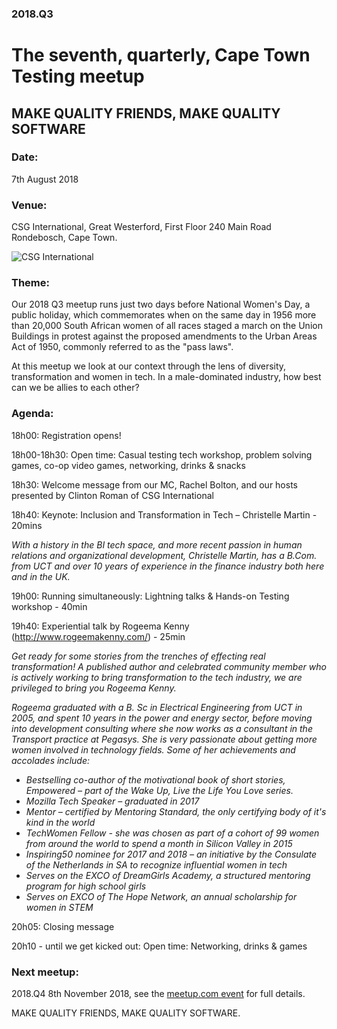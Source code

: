 ### 2018.Q3
# The seventh, quarterly, Cape Town Testing meetup


## MAKE QUALITY FRIENDS, MAKE QUALITY SOFTWARE

### Date: 
7th August 2018

### Venue: 
CSG International, Great Westerford, First Floor 240 Main Road Rondebosch, Cape Town.

![CSG International](https://secure.meetupstatic.com/photos/event/5/2/2/8/highres_473541032.jpeg)

### Theme: 
Our 2018 Q3 meetup runs just two days before National Women's Day, a public holiday, which commemorates when on the same day in 1956 more than 20,000 South African women of all races staged a march on the Union Buildings in protest against the proposed amendments to the Urban Areas Act of 1950, commonly referred to as the "pass laws".

At this meetup we look at our context through the lens of diversity, transformation and women in tech. In a male-dominated industry, how best can we be allies to each other?
 
### Agenda:

18h00: Registration opens!

18h00-18h30: Open time: Casual testing tech workshop, problem solving games, co-op video games, networking, drinks & snacks

18h30: Welcome message from our MC, Rachel Bolton, and our hosts presented by Clinton Roman of CSG International

18h40: Keynote: Inclusion and Transformation in Tech – Christelle Martin - 20mins

_With a history in the BI tech space, and more recent passion in human relations and organizational development, Christelle Martin, has a B.Com. from UCT and over 10 years of experience in the finance industry both here and in the UK._

19h00: Running simultaneously: Lightning talks & Hands-on Testing workshop - 40min

19h40: Experiential talk by Rogeema Kenny (http://www.rogeemakenny.com/) - 25min

_Get ready for some stories from the trenches of effecting real transformation! A published author and celebrated community member who is actively working to bring transformation to the tech industry, we are privileged to bring you Rogeema Kenny._

_Rogeema graduated with a B. Sc in Electrical Engineering from UCT in 2005, and spent 10 years in the power and energy sector, before moving into development consulting where she now works as a consultant in the Transport practice at Pegasys. She is very passionate about getting more women involved in technology fields. Some of her achievements and accolades include:_
- _Bestselling co-author of the motivational book of short stories, Empowered – part of the Wake Up, Live the Life You Love series._
- _Mozilla Tech Speaker – graduated in 2017_
- _Mentor – certified by Mentoring Standard, the only certifying body of it's kind in the world_
- _TechWomen Fellow - she was chosen as part of a cohort of 99 women from around the world to spend a month in Silicon Valley in 2015_
- _Inspiring50 nominee for 2017 and 2018 – an initiative by the Consulate of the Netherlands in SA to recognize influential women in tech_
- _Serves on the EXCO of DreamGirls Academy, a structured mentoring program for high school girls_
- _Serves on EXCO of The Hope Network, an annual scholarship for women in STEM_

20h05: Closing message

20h10 - until we get kicked out: Open time: Networking, drinks & games

### Next meetup:

2018.Q4 8th November 2018, see the [meetup.com event](https://www.meetup.com/cape-town-testing-meetup/events/) for full details.

MAKE QUALITY FRIENDS, 
MAKE QUALITY SOFTWARE.
